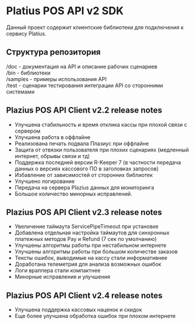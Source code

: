 ﻿# Platius POS API v2 SDK

Данный проект содержит клиентские библиотеки для подключения к сервису Platius.

## Структура репозитория
/doc - документация на API и описание рабочих сценариев  
/bin - библиотеки  
/samples - примеры использования API  
/test - сценарии тестирования интеграции API со сторонними системами  


## Plazius POS API Client v2.2 release notes
- Улучшена стабильность и время отклика кассы при плохой связи с сервером
- Улучшена работа в оффлайне
- Реализована печать подвала Плазиус при оффлайне
- Защита от отвязки пользователя при плохих сценариях (медленный интернет, обрывы связи и тд)
- Поддержка последней версии R-Keeper 7 (в частности передача данных о версиях кассового ПО в заголовках запросов)
- Избавление от зависимостей от сторонних библиотек
- Улучшено логирование
- Передача на сервера Plazius данных для мониторинга
- Большое количество минорных исправлений.


## Plazius POS API Client v2.3 release notes
- Увеличение таймаута ServicePipeTimeout при установке
- Добавлена отдельная настройка таймаутов для синхронных платежных методов Pay и Refund (7 сек по умолчанию)
- Улучшены алгоритмы работы при нестабильном интернете
- Улучшены алгоритмы работы при большом количестве заказов
- Тексты ошибок, выводимые на кассу стали информативнее
- Доработана телеметрия для анализа возможных ошибок
- Логи враппера стали компактнее
- Минорные исправления и улучшения


## Plazius POS API Client v2.4 release notes
- Улучшена поддержка кассовых наценок и скидок
- Еще более улучшена обработка ошибок при плохом интернете
